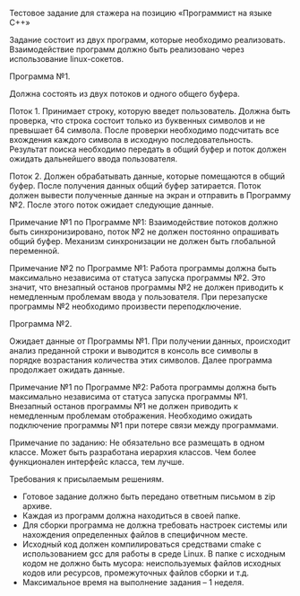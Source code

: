 Тестовое задание для стажера на позицию «Программист на языке C++»

Задание состоит из двух программ, которые необходимо реализовать. Взаимодействие программ должно быть реализовано через использование linux-сокетов.

Программа №1. 

Должна состоять из двух потоков и одного общего буфера.

Поток 1.  Принимает строку, которую введет пользователь.  Должна быть проверка, что строка состоит только из буквенных символов и не превышает 64 символа. После проверки необходимо подсчитать все вхождения каждого символа в исходную последовательность. 
Результат поиска необходимо передать в общий буфер и поток должен ожидать дальнейшего ввода пользователя.

Поток 2. Должен обрабатывать данные, которые помещаются в общий буфер. После получения данных общий буфер затирается. Поток должен вывести полученные данные на экран и  отправить в Программу №2. После этого поток ожидает следующие данные.

Примечание №1 по Программе №1: Взаимодействие потоков должно быть синхронизировано,  поток №2  не должен постоянно опрашивать общий буфер. Механизм синхронизации не должен быть глобальной переменной.

Примечание №2 по Программе №1: Работа программы должна быть максимально независима от статуса запуска программы №2. Это значит, что внезапный останов программы №2 не должен приводить к немедленным проблемам ввода у пользователя.
При перезапуске программы №2 необходимо произвести переподключение.

Программа №2. 

Ожидает данные от  Программы №1. При получении  данных, происходит анализ преданной строки и выводится в консоль все символы в порядке возрастания количества этих символов. Далее программа продолжает ожидать данные.

Примечание №1 по Программе №2: Работа программы должна быть максимально независима от статуса запуска программы №1. Внезапный останов программы №1 не должен приводить к немедленным проблемам отображения. Необходимо ожидать подключение программы №1 при потере связи между программами.

Примечание по заданию: Не обязательно все размещать в одном классе. Может быть разработана иерархия классов. Чем более функционален интерфейс класса, тем лучше.


Требования к присылаемым решениям.
-	Готовое задание должно быть передано ответным письмом в zip архиве.
-	Каждая из программ должна находиться в своей папке. 
-	Для сборки программа не должна требовать настроек системы или нахождения определенных файлов в специфичном месте. 
-	Исходный код должен компилироваться средствами cmake с использованием gcc для работы в среде Linux. В папке с исходным кодом не должно быть мусора: неиспользуемых файлов исходных кодов или ресурсов, промежуточных файлов сборки и т.д.
-	Максимальное время на выполнение задания –  1 неделя.
